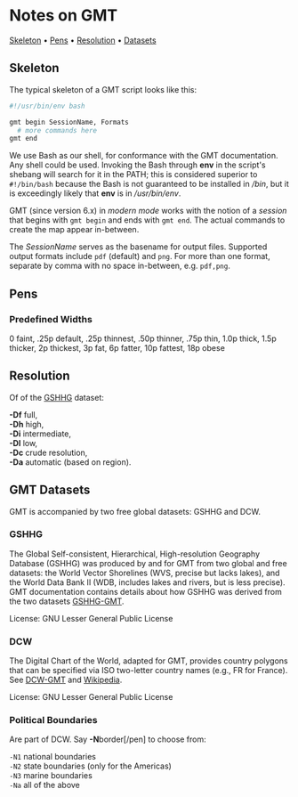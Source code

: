 
# Notes on GMT

[Skeleton](#skeleton) •
[Pens](#pens) •
[Resolution](#resolution) •
[Datasets](#datasets)

## Skeleton

The typical skeleton of a GMT script looks like this:

```sh
#!/usr/bin/env bash

gmt begin SessionName, Formats
  # more commands here
gmt end
```

We use Bash as our shell, for conformance with the GMT documentation.
Any shell could be used. Invoking the Bash through **env** in the
script's shebang will search for it in the PATH; this is considered
superior to `#!/bin/bash` because the Bash is not guaranteed to be
installed in */bin*, but it is exceedingly likely that **env** is
in */usr/bin/env*.

GMT (since version 6.x) in *modern mode* works with the notion
of a *session* that begins with `gmt begin` and ends with `gmt end`.
The actual commands to create the map appear in-between.

The *SessionName* serves as the basename for output files.
Supported output formats include `pdf` (default) and `png`.
For more than one format, separate by comma with no space
in-between, e.g. `pdf,png`.


## Pens

### Predefined Widths

0 faint, .25p default, .25p thinnest, .50p thinner,
.75p thin, 1.0p thick, 1.5p thicker, 2p thickest,
3p fat, 6p fatter, 10p fattest, 18p obese


## Resolution

Of of the [GSHHG](#gshhg) dataset:

**-Df** full,  
**-Dh** high,  
**-Di** intermediate,  
**-Dl** low,  
**-Dc** crude resolution,  
**-Da** automatic (based on region).


## GMT Datasets

GMT is accompanied by two free global datasets: GSHHG and DCW.

### GSHHG

The Global Self-consistent, Hierarchical, High-resolution Geography
Database (GSHHG) was produced by and for GMT from two global and
free datasets: the World Vector Shorelines (WVS, precise but lacks
lakes), and the World Data Bank II (WDB, includes lakes and rivers,
but is less precise). GMT documentation contains details about
how GSHHG was derived from the two datasets [GSHHG-GMT][gmtgshhg].

License: GNU Lesser General Public License

### DCW

The Digital Chart of the World, adapted for GMT, provides country
polygons that can be specified via ISO two-letter country names
(e.g., FR for France). See [DCW-GMT][gmtdcw] and [Wikipedia][wikidcw].

License: GNU Lesser General Public License


### Political Boundaries

Are part of DCW. Say **-N**border\[/pen] to choose from:

`-N1` national boundaries  
`-N2` state boundaries (only for the Americas)  
`-N3` marine boundaries  
`-Na` all of the above


[gmtgshhg]: https://docs.generic-mapping-tools.org/latest/datasets/gshhg.html
[gmtdcw]: https://docs.generic-mapping-tools.org/latest/datasets/dcw.html
[wikidcw]: https://en.wikipedia.org/wiki/Digital_Chart_of_the_World
